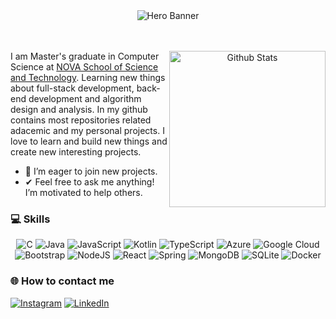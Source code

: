 
<div align="center">
  
<img alt="Hero Banner" src="https://github.com/user-attachments/assets/11732023-2b8c-4d77-88f9-014f039164cf"/> 
</div>
<br/><br/>

<div align="center">
<img align="right" width=250px alt="Github Stats" src="https://github-readme-stats.vercel.app/api/top-langs/?username=bfibraga&theme=tokyonight&hide_border=false&include_all_commits=true&count_private=true&layout=compact"/>

<div align="left">
  
I am Master's graduate in Computer Science at [NOVA School of Science and Technology](www.fct.unl.pt).
Learning new things about full-stack development, back-end development and algorithm design and analysis.
In my github contains most repositories related adacemic and my personal projects.
I love to learn and build new things and create new interesting projects.
- 🚀 I’m eager to join new projects.
- ✔ Feel free to ask me anything! I’m motivated to help others.
</div>
</div>

### 💻 Skills

<div align="center">

![C](https://img.shields.io/badge/c-%2300599C.svg?style=flat&logo=c&logoColor=white) 
![Java](https://img.shields.io/badge/java-%23ED8B00.svg?style=flat&logo=openjdk&logoColor=white) 
![JavaScript](https://img.shields.io/badge/javascript-%23323330.svg?style=flat&logo=javascript&logoColor=%23F7DF1E) 
![Kotlin](https://img.shields.io/badge/kotlin-%237F52FF.svg?style=flat&logo=kotlin&logoColor=white) 
![TypeScript](https://img.shields.io/badge/typescript-%23007ACC.svg?style=flat&logo=typescript&logoColor=white) 
![Azure](https://img.shields.io/badge/azure-%230072C6.svg?style=flat&logo=microsoftazure&logoColor=white) 
![Google Cloud](https://img.shields.io/badge/GoogleCloud-%234285F4.svg?style=flat&logo=google-cloud&logoColor=white) 
![Bootstrap](https://img.shields.io/badge/bootstrap-%238511FA.svg?style=flat&logo=bootstrap&logoColor=white) 
![NodeJS](https://img.shields.io/badge/node.js-6DA55F?style=flat&logo=node.js&logoColor=white) 
![React](https://img.shields.io/badge/react-%2320232a.svg?style=flat&logo=react&logoColor=%2361DAFB) 
![Spring](https://img.shields.io/badge/spring-%236DB33F.svg?style=flat&logo=spring&logoColor=white) 
![MongoDB](https://img.shields.io/badge/MongoDB-%234ea94b.svg?style=flat&logo=mongodb&logoColor=white) 
![SQLite](https://img.shields.io/badge/sqlite-%2307405e.svg?style=flat&logo=sqlite&logoColor=white) 
![Docker](https://img.shields.io/badge/docker-%230db7ed.svg?style=flat&logo=docker&logoColor=white)

</div>




### 🌐 How to contact me
[![Instagram](https://img.shields.io/badge/Instagram-%23E4405F.svg?logo=Instagram&logoColor=white)](https://instagram.com/bragabfi) 
[![LinkedIn](https://img.shields.io/badge/LinkedIn-%230077B5.svg?logo=linkedin&logoColor=white)](https://linkedin.com/in/bruno-braga-504ab424a) 
